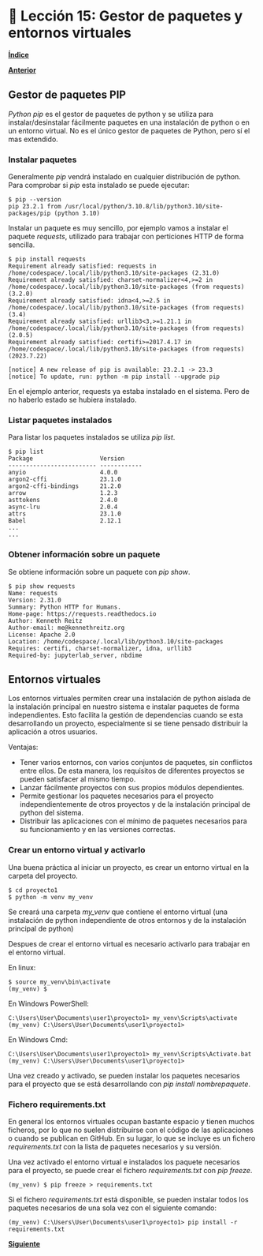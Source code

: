# 📗 Lección 15: Gestor de paquetes y entornos virtuales

**[Índice](../README.md)**

**[Anterior](../14_Modulos/README.md)**

## Gestor de paquetes PIP

*Python pip* es el gestor de paquetes de python y se utiliza para instalar/desinstalar fácilmente paquetes en una instalación de python o en un entorno virtual. No es el único gestor de paquetes de Python, pero sí el mas extendido.

### Instalar paquetes

Generalmente *pip* vendrá instalado en cualquier distribución de python. Para comprobar si *pip* esta instalado se puede ejecutar:

```console
$ pip --version
pip 23.2.1 from /usr/local/python/3.10.8/lib/python3.10/site-packages/pip (python 3.10)
```

Instalar un paquete es muy sencillo, por ejemplo vamos a instalar el paquete *requests*, utilizado para trabajar con perticiones HTTP de forma sencilla.

```console
$ pip install requests
Requirement already satisfied: requests in /home/codespace/.local/lib/python3.10/site-packages (2.31.0)
Requirement already satisfied: charset-normalizer<4,>=2 in /home/codespace/.local/lib/python3.10/site-packages (from requests) (3.2.0)
Requirement already satisfied: idna<4,>=2.5 in /home/codespace/.local/lib/python3.10/site-packages (from requests) (3.4)
Requirement already satisfied: urllib3<3,>=1.21.1 in /home/codespace/.local/lib/python3.10/site-packages (from requests) (2.0.5)
Requirement already satisfied: certifi>=2017.4.17 in /home/codespace/.local/lib/python3.10/site-packages (from requests) (2023.7.22)

[notice] A new release of pip is available: 23.2.1 -> 23.3
[notice] To update, run: python -m pip install --upgrade pip
```

En el ejemplo anterior, requests ya estaba instalado en el sistema. Pero de no haberlo estado se hubiera instalado.

### Listar paquetes instalados

Para listar los paquetes instalados se utiliza *pip list*.

```console
$ pip list
Package                   Version
------------------------- ------------
anyio                     4.0.0
argon2-cffi               23.1.0
argon2-cffi-bindings      21.2.0
arrow                     1.2.3
asttokens                 2.4.0
async-lru                 2.0.4
attrs                     23.1.0
Babel                     2.12.1
...
...
```

### Obtener información sobre un paquete

Se obtiene información sobre un paquete con *pip show*.

```console
$ pip show requests
Name: requests
Version: 2.31.0
Summary: Python HTTP for Humans.
Home-page: https://requests.readthedocs.io
Author: Kenneth Reitz
Author-email: me@kennethreitz.org
License: Apache 2.0
Location: /home/codespace/.local/lib/python3.10/site-packages
Requires: certifi, charset-normalizer, idna, urllib3
Required-by: jupyterlab_server, nbdime
```

## Entornos virtuales

Los entornos virtuales permiten crear una instalación de python aislada de la instalación principal en nuestro sistema e instalar paquetes de forma independientes. Esto facilita la gestión de dependencias cuando se esta desarrollando un proyecto, especialmente si se tiene pensado distribuir la aplicación a otros usuarios.

Ventajas:
- Tener varios entornos, con varios conjuntos de paquetes, sin conflictos entre ellos. De esta manera, los requisitos de diferentes proyectos se pueden satisfacer al mismo tiempo.
- Lanzar fácilmente proyectos con sus propios módulos dependientes.
- Permite gestionar los paquetes necesarios para el proyecto independientemente de otros proyectos y de la instalación principal de python del sistema.
- Distribuir las aplicaciones con el mínimo de paquetes necesarios para su funcionamiento y en las versiones correctas.

### Crear un entorno virtual y activarlo

Una buena práctica al iniciar un proyecto, es crear un entorno virtual en la carpeta del proyecto.

```console
$ cd proyecto1
$ python -m venv my_venv
```
Se creará una carpeta *my_venv* que contiene el entorno virtual (una instalación de python independiente de otros entornos y de la instalación principal de python)

Despues de crear el entorno virtual es necesario activarlo para trabajar en el entorno virtual.

En linux:
```console
$ source my_venv\bin\activate
(my_venv) $
```

En Windows PowerShell:
```console
C:\Users\User\Documents\user1\proyecto1> my_venv\Scripts\activate
(my_venv) C:\Users\User\Documents\user1\proyecto1>
```

En Windows Cmd:
```console
C:\Users\User\Documents\user1\proyecto1> my_venv\Scripts\Activate.bat
(my_venv) C:\Users\User\Documents\user1\proyecto1>
```

Una vez creado y activado, se pueden instalar los paquetes necesarios para el proyecto que se está desarrollando con *pip install nombrepaquete*.

### Fichero requirements.txt

En general los entornos virtuales ocupan bastante espacio y tienen muchos ficheros, por lo que no suelen distribuirse con el código de las aplicaciones o cuando se publican en GitHub. En su lugar, lo que se incluye es un fichero *requirements.txt* con la lista de paquetes necesarios y su versión.

Una vez activado el entorno virtual e instalados los paquete necesarios para el proyecto, se puede crear el fichero *requirements.txt* con *pip freeze*.

```console
(my_venv) $ pip freeze > requirements.txt
```
Si el fichero *requirements.txt* está disponible, se pueden instalar todos los paquetes necesarios de una sola vez con el siguiente comando:

```console
(my_venv) C:\Users\User\Documents\user1\proyecto1> pip install -r requirements.txt
```




**[Siguiente](../16_Ficheros/README.md)**
